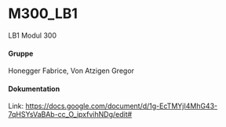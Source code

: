 # M300_LB1
LB1 Modul 300
#### Gruppe
Honegger Fabrice, Von Atzigen Gregor
 #### Dokumentation
 Link: https://docs.google.com/document/d/1g-EcTMYjI4MhG43-7qHSYsVaBAb-cc_O_ipxfvihNDg/edit#

